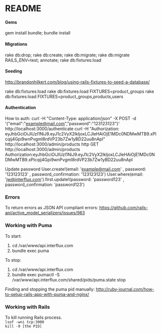 # README

#### Gems

gem install bundle;
bundle install

#### Migrations

rake db:drop;
rake db:create;
rake db:migrate;
rake db:migrate RAILS_ENV=test;
annotate;
rake db:fixtures:load

#### Seeding

http://brandonhilkert.com/blog/using-rails-fixtures-to-seed-a-database/

rake db:fixtures:load
rake db:fixtures:load FIXTURES=product_groups
rake db:fixtures:load FIXTURES=product_groups,products,users

#### Authentication

How to auth:
curl -H "Content-Type: application/json" -X POST -d '{"email":"example@mail.com","password":"123123123"}' http://localhost:3000/authenticate
curl -H "Authorization: eyJhbGciOiJIUzI1NiJ9.eyJ1c2VyX2lkIjoxLCJleHAiOjE1MDc0NDMwMTB9.xPlcqij4Gpi9wnPvgmI8rdVP23b7Zw1yBD22uu8nApI" http://localhost:3000/admin/products
http GET http://localhost:3000/admin/products Authorization:eyJhbGciOiJIUzI1NiJ9.eyJ1c2VyX2lkIjoxLCJleHAiOjE1MDc0NDMwMTB9.xPlcqij4Gpi9wnPvgmI8rdVP23b7Zw1yBD22uu8nApI

Update password
User.create!(email: 'example@mail.com' , password: '123123123' , password_confirmation: '123123123')
User.where(email: 'jw@interflux.com').first.update!(password: 'password123' , password_confirmation: 'password123')



### Errors

To return errors as JSON API compliant errors:
https://github.com/rails-api/active_model_serializers/issues/983




### Working with Puma

To start:
1. cd /var/www/api.interflux.com
2. bundle exec puma

To stop:
1. cd /var/www/api.interflux.com
2. bundle exec pumactl -S /var/www/api.interflux.com/shared/pids/puma.state stop

Finding and stopping the puma pid manually:
http://ruby-journal.com/how-to-setup-rails-app-with-puma-and-nginx/

### Working with Rails

To kill running Rails process.  
`lsof -wni tcp:3000`  
`kill -9 [the PID]`
